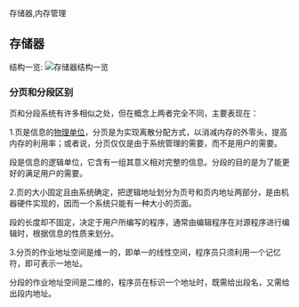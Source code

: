 存储器,内存管理

## 存储器

结构一览:
![存储器结构一览](https://raw.githubusercontent.com/CrabappleProject/raspberry/master/extra/img/存储器结构一览.png)

### 分页和分段区别
页和分段系统有许多相似之处，但在概念上两者完全不同，主要表现在：

1.页是信息的[物理单位](https://www.baidu.com/s?wd=%E7%89%A9%E7%90%86%E5%8D%95%E4%BD%8D&tn=SE_PcZhidaonwhc_ngpagmjz&rsv_dl=gh_pc_zhidao)，分页是为实现离散分配方式，以消减内存的外零头，提高内存的利用率；或者说，分页仅仅是由于系统管理的需要，而不是用户的需要。

段是信息的逻辑单位，它含有一组其意义相对完整的信息。分段的目的是为了能更好的满足用户的需要。

2.页的大小固定且由系统确定，把逻辑地址划分为页号和页内地址两部分，是由机器硬件实现的，因而一个系统只能有一种大小的页面。

段的长度却不固定，决定于用户所编写的程序，通常由编辑程序在对源程序进行编辑时，根据信息的性质来划分。

3.分页的作业地址空间是维一的，即单一的线性空间，程序员只须利用一个记忆符，即可表示一地址。

分段的作业地址空间是二维的，程序员在标识一个地址时，既需给出段名，又需给出段内地址。 

